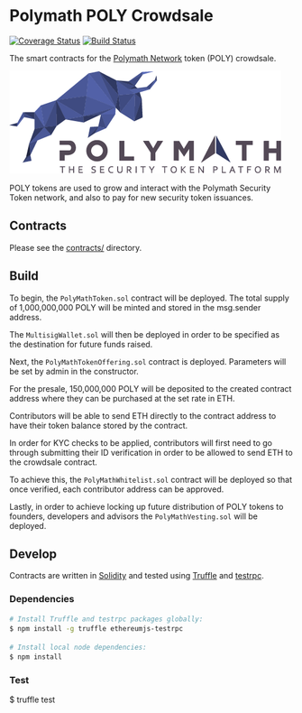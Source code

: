 # Polymath POLY Crowdsale

[![Coverage Status](https://coveralls.io/repos/github/BlockchainLabsNZ/polymath-contracts/badge.svg?branch=testing)](https://coveralls.io/github/BlockchainLabsNZ/polymath-contracts?branch=testing) [![Build Status](https://travis-ci.org/BlockchainLabsNZ/polymath-contracts.svg?branch=master)](https://travis-ci.org/BlockchainLabsNZ/polymath-contracts)

The smart contracts for the [Polymath Network][polymath] token (POLY) crowdsale.

![Polymath](Polymath.png)

POLY tokens are used to grow and interact with the Polymath Security Token network, and also to pay for new security token issuances.

## Contracts

Please see the [contracts/](contracts) directory.

## Build

To begin, the `PolyMathToken.sol` contract will be deployed. The total supply of 1,000,000,000 POLY will be minted and stored in the msg.sender address.

The `MultisigWallet.sol` will then be deployed in order to be specified as the destination for future funds raised.

Next, the `PolyMathTokenOffering.sol` contract is deployed. Parameters will be set by admin in the constructor.

For the presale, 150,000,000 POLY will be deposited to the created contract address where they can be purchased at the set rate in ETH.

Contributors will be able to send ETH directly to the contract address to have their token balance stored by the contract.

In order for KYC checks to be applied, contributors will first need to go through submitting their ID verification in order to be allowed to send ETH to the crowdsale contract.

To achieve this, the `PolyMathWhitelist.sol` contract will be deployed so that once verified, each contributor address can be approved.

Lastly, in order to achieve locking up future distribution of POLY tokens to founders, developers and advisors the `PolyMathVesting.sol` will be deployed.

## Develop

Contracts are written in [Solidity][solidity] and tested using [Truffle][truffle] and [testrpc][testrpc].

### Dependencies

```bash
# Install Truffle and testrpc packages globally:
$ npm install -g truffle ethereumjs-testrpc

# Install local node dependencies:
$ npm install
```

### Test
$ truffle test

[polymath]: https://polymath.network
[ethereum]: https://www.ethereum.org/

[solidity]: https://solidity.readthedocs.io/en/develop/
[truffle]: http://truffleframework.com/
[testrpc]: https://github.com/ethereumjs/testrpc
